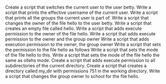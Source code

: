 Create a script that switches the current user to the user betty.
Write a script that prints the effective username of the current user.
Write a script that prints all the groups the current user is part of.
Write a script that changes the owner of the file hello to the user betty.
Write a script that creates an empty file called hello.
Write a script that adds execute permission to the owner of the file hello.
Write a script that adds execute permission to the owner and the group owner
Write a script that adds execution permission to the owner, the group owner
Write a script that sets the permission to the file hello as follows
Write a script that sets the mode of the file hello to this.
Write a script that sets the mode of the file hello the same as ollehs mode.
Create a script that adds execute permission to all subdirectories of the current directory.
Create a script that creates a directory called my_dir with permissions 751 in the working directory.
Write a script that changes the group owner to school for the file hello.

